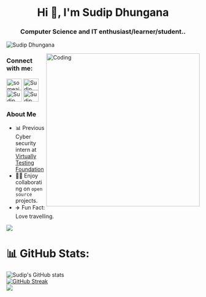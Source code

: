 <!-- <h1><code>$ who\am\i;</code></h1>
<h3> Sudip Dhungana, (सुदिप), phoenix*  &lt;@sudip5903&gt; </h3>

  <div align="center" id="whoami">
                  😃
   <hr width="10%">
   <h1 id="skills">Skills</h1>
   <img src="https://s.w.org/style/images/about/WordPress-logotype-standard.png" width="100" height="80">
   <br>
   <img src="https://img.shields.io/badge/HTML5-E34F26?style=for-the-badge&logoColor=white&logo=html5">
   <img src="https://img.shields.io/badge/CSS3-1572B6?style=for-the-badge&logoColor=white&logo=css3">
   <img src="https://img.shields.io/badge/Git-F05032?style=for-the-badge&logoColor=white&logo=git">
   <img src="https://img.shields.io/badge/Python-3776AB?style=for-the-badge&logoColor=white&logo=python">
   <img src="https://img.shields.io/badge/JavaScript-F7DF1E?style=for-the-badge&logoColor=black&logo=javascript">
   

  </div>
 -->
 
 <h1 align="center">Hi 👋, I'm Sudip Dhungana</h1>
<h3 align="center">Computer Science and IT enthusiast/learner/student..</h3>


<p align="left"> <img src="https://komarev.com/ghpvc/?username=sudip5903&label=Profile%20views&color=0e75b6&style=flat" alt="Sudip Dhungana" /> </p>


<img align="right" alt="Coding" width="400" src="https://media.tenor.com/GfSX-u7VGM4AAAAC/coding.gif">
 
 
<!-- <div>
<h1><code>$ Social;</code></h1>
  </div> -->
  
<!--  <div align="center">
 <a href="https://linkedin.com/in/sudip-dgn-03/" target="_blank">
   <img align="center" alt="Sudip Dhungana | Linkedin " width="40px" src="http://www.prepare1.com/wp-content/uploads/2014/04/linkedin-logo-high-res-1254-1024x1024.jpg"</a> 
 <a href="https://twitter.com/Su__Dip" target="_blank">
   <img align="center" alt="Sudip Dhungana | Twitter" width="41px" src="https://raw.githubusercontent.com/anuraghazra/anuraghazra/master/assets/twitter.svg" />
</a>
 <a href="https://www.facebook.com/sudip.dhungana.104/" target="_blank">
   <img align="center" alt="Sudip Dhungana | Facebook " width="40px" src="https://www.svgrepo.com/show/111203/facebook.svg" />
        </a>  -->
   
   <h3 align="left">Connect with me:</h3>
<p align="left">
<a href="https://twitter.com/someaim" target="blank"><img align="center" src="https://raw.githubusercontent.com/rahuldkjain/github-profile-readme-generator/master/src/images/icons/Social/twitter.svg" alt="someaim" height="30" width="40" /></a>
<a href="https://linkedin.com/in/sudip-dgn-03/" target="blank"><img align="center" src="https://raw.githubusercontent.com/rahuldkjain/github-profile-readme-generator/master/src/images/icons/Social/linked-in-alt.svg" alt="Sudip Dhungana" height="30" width="40" /></a>
<a href="https://www.facebook.com/sudip.dhungana.104/" target="blank"><img align="center" src="https://raw.githubusercontent.com/rahuldkjain/github-profile-readme-generator/master/src/images/icons/Social/facebook.svg" alt="Sudip Dhungana" height="30" width="40" /></a>
<a href="https://www.instagram.com/sudip_dgn03/" target="blank"><img align="center" src="https://raw.githubusercontent.com/rahuldkjain/github-profile-readme-generator/master/src/images/icons/Social/instagram.svg" alt="Sudip Dhungana" height="30" width="40" /></a>
<!-- <a href="https://medium.com/@someaim1" target="blank"><img align="center" src="https://raw.githubusercontent.com/rahuldkjain/github-profile-readme-generator/master/src/images/icons/Social/medium.svg" alt="@someaim1" height="30" width="40" /></a> -->
</p>

   </div>
  
 ### About Me
  - 📊 Previous Cyber security intern at <a href= "https://virtuallytesting.com/" target="_blank">Virtually Testing Foundation</a>
  - 👨‍💻 Enjoy collaborating on `open source` projects.
  - ✈️ Fun Fact: Love travelling.
  <div align="left">
<a href="https://github.com/sudip5903/github-profile-views-counter">
    <img src="https://komarev.com/ghpvc/?username=sudip5903&style=for-the-badge">
</a>

# 📊 GitHub Stats:
![Sudip's GitHub stats](https://github-readme-stats.vercel.app/api?username=sudip5903&theme=dark&show_icons=true)<br/>
[![GitHub Streak](https://github-readme-streak-stats.herokuapp.com/?user=sudip5903&theme=dark)](https://github.com/DenverCoder1/github-readme-streak-stats)</br>
![](https://github-readme-stats.vercel.app/api/top-langs/?username=sudip5903&theme=dark&hide_border=false&include_all_commits=true&count_private=false&layout=compact)

   
  </div>

